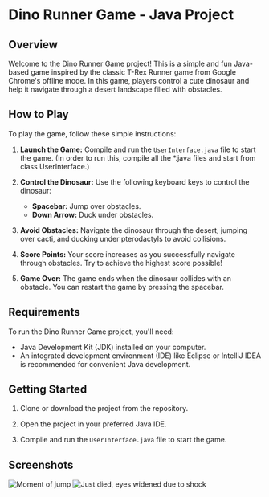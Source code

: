 # Dino Runner Game - Java Project

## Overview

Welcome to the Dino Runner Game project! This is a simple and fun Java-based game inspired by the classic T-Rex Runner game from Google Chrome's offline mode. In this game, players control a cute dinosaur and help it navigate through a desert landscape filled with obstacles.

## How to Play

To play the game, follow these simple instructions:

1. **Launch the Game:** Compile and run the `UserInterface.java` file to start the game. (In order to run this, compile all the \*.java files and start from class UserInterface.)

2. **Control the Dinosaur:** Use the following keyboard keys to control the dinosaur:
   - **Spacebar:** Jump over obstacles.
   - **Down Arrow:** Duck under obstacles.

3. **Avoid Obstacles:** Navigate the dinosaur through the desert, jumping over cacti, and ducking under pterodactyls to avoid collisions.

4. **Score Points:** Your score increases as you successfully navigate through obstacles. Try to achieve the highest score possible!

5. **Game Over:** The game ends when the dinosaur collides with an obstacle. You can restart the game by pressing the spacebar.

## Requirements

To run the Dino Runner Game project, you'll need:

- Java Development Kit (JDK) installed on your computer.
- An integrated development environment (IDE) like Eclipse or IntelliJ IDEA is recommended for convenient Java development.

## Getting Started

1. Clone or download the project from the repository.

2. Open the project in your preferred Java IDE.

3. Compile and run the `UserInterface.java` file to start the game.

## Screenshots
![Moment of jump](https://github.com/nabhoneel/chrome-dino-game/raw/master/Screenshot%202018-11-30%2017.49.33.png)
![Just died, eyes widened due to shock](https://github.com/nabhoneel/chrome-dino-game/raw/master/Screenshot%202018-11-30%2017.49.43.png)
